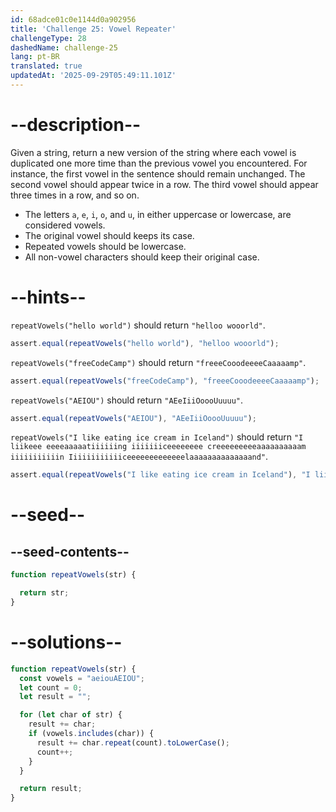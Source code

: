 ```yaml
---
id: 68adce01c0e1144d0a902956
title: 'Challenge 25: Vowel Repeater'
challengeType: 28
dashedName: challenge-25
lang: pt-BR
translated: true
updatedAt: '2025-09-29T05:49:11.101Z'
---
```


# --description--

Given a string, return a new version of the string where each vowel is duplicated one more time than the previous vowel you encountered. For instance, the first vowel in the sentence should remain unchanged. The second vowel should appear twice in a row. The third vowel should appear three times in a row, and so on.

- The letters `a`, `e`, `i`, `o`, and `u`, in either uppercase or lowercase, are considered vowels.
- The original vowel should keeps its case.
- Repeated vowels should be lowercase.
- All non-vowel characters should keep their original case.

# --hints--

`repeatVowels("hello world")` should return `"helloo wooorld"`.

```js
assert.equal(repeatVowels("hello world"), "helloo wooorld");
```

`repeatVowels("freeCodeCamp")` should return `"freeeCooodeeeeCaaaaamp"`.

```js
assert.equal(repeatVowels("freeCodeCamp"), "freeeCooodeeeeCaaaaamp");
```

`repeatVowels("AEIOU")` should return `"AEeIiiOoooUuuuu"`.

```js
assert.equal(repeatVowels("AEIOU"), "AEeIiiOoooUuuuu");
```

`repeatVowels("I like eating ice cream in Iceland")` should return `"I liikeee eeeeaaaaatiiiiiing iiiiiiiceeeeeeee creeeeeeeeeaaaaaaaaaam iiiiiiiiiiin Iiiiiiiiiiiiceeeeeeeeeeeeelaaaaaaaaaaaaaand"`.

```js
assert.equal(repeatVowels("I like eating ice cream in Iceland"), "I liikeee eeeeaaaaatiiiiiing iiiiiiiceeeeeeee creeeeeeeeeaaaaaaaaaam iiiiiiiiiiin Iiiiiiiiiiiiceeeeeeeeeeeeelaaaaaaaaaaaaaand");
```

# --seed--

## --seed-contents--

```js
function repeatVowels(str) {

  return str;
}
```

# --solutions--

```js
function repeatVowels(str) {
  const vowels = "aeiouAEIOU";
  let count = 0;
  let result = "";

  for (let char of str) {
    result += char;
    if (vowels.includes(char)) {
      result += char.repeat(count).toLowerCase();
      count++;
    }
  }

  return result;
}
```
